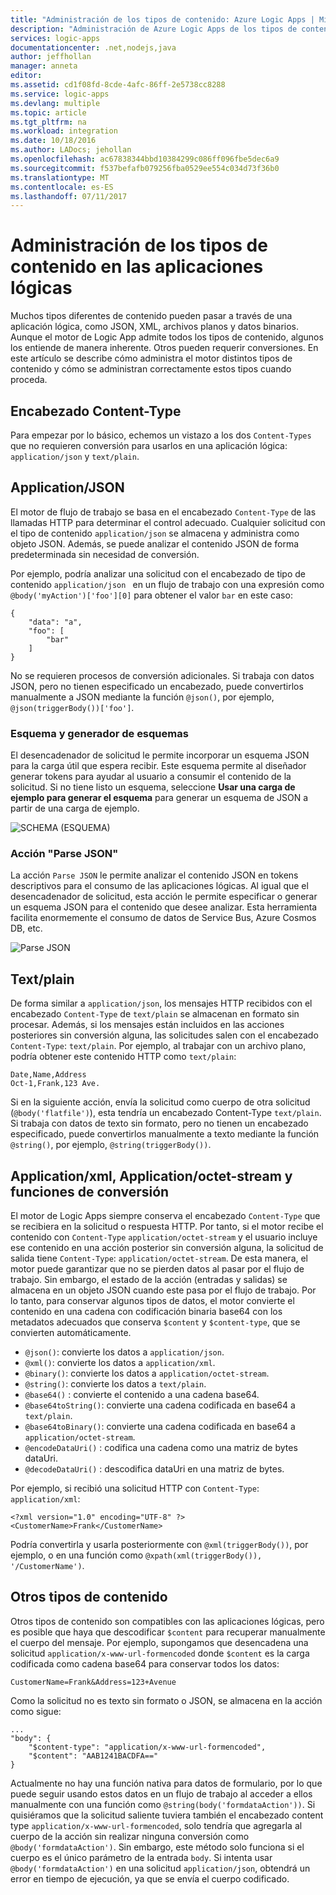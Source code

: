 ```yaml
---
title: "Administración de los tipos de contenido: Azure Logic Apps | Microsoft Docs"
description: "Administración de Azure Logic Apps de los tipos de contenido en los procesos de diseño y runtime"
services: logic-apps
documentationcenter: .net,nodejs,java
author: jeffhollan
manager: anneta
editor: 
ms.assetid: cd1f08fd-8cde-4afc-86ff-2e5738cc8288
ms.service: logic-apps
ms.devlang: multiple
ms.topic: article
ms.tgt_pltfrm: na
ms.workload: integration
ms.date: 10/18/2016
ms.author: LADocs; jehollan
ms.openlocfilehash: ac67838344bbd10384299c086ff096fbe5dec6a9
ms.sourcegitcommit: f537befafb079256fba0529ee554c034d73f36b0
ms.translationtype: MT
ms.contentlocale: es-ES
ms.lasthandoff: 07/11/2017
---
```

# <a name="handle-content-types-in-logic-apps"></a>Administración de los tipos de contenido en las aplicaciones lógicas

Muchos tipos diferentes de contenido pueden pasar a través de una aplicación lógica, como JSON, XML, archivos planos y datos binarios. Aunque el motor de Logic App admite todos los tipos de contenido, algunos los entiende de manera inherente. Otros pueden requerir conversiones. En este artículo se describe cómo administra el motor distintos tipos de contenido y cómo se administran correctamente estos tipos cuando proceda.

## <a name="content-type-header"></a>Encabezado Content-Type

Para empezar por lo básico, echemos un vistazo a los dos `Content-Types` que no requieren conversión para usarlos en una aplicación lógica: `application/json` y `text/plain`.

## <a name="applicationjson"></a>Application/JSON

El motor de flujo de trabajo se basa en el encabezado `Content-Type` de las llamadas HTTP para determinar el control adecuado. Cualquier solicitud con el tipo de contenido `application/json` se almacena y administra como objeto JSON. Además, se puede analizar el contenido JSON de forma predeterminada sin necesidad de conversión. 

Por ejemplo, podría analizar una solicitud con el encabezado de tipo de contenido `application/json ` en un flujo de trabajo con una expresión como `@body('myAction')['foo'][0]` para obtener el valor `bar` en este caso:

```
{
    "data": "a",
    "foo": [
        "bar"
    ]
}
```

No se requieren procesos de conversión adicionales. Si trabaja con datos JSON, pero no tienen especificado un encabezado, puede convertirlos manualmente a JSON mediante la función `@json()`, por ejemplo, `@json(triggerBody())['foo']`.

### <a name="schema-and-schema-generator"></a>Esquema y generador de esquemas

El desencadenador de solicitud le permite incorporar un esquema JSON para la carga útil que espera recibir. Este esquema permite al diseñador generar tokens para ayudar al usuario a consumir el contenido de la solicitud. Si no tiene listo un esquema, seleccione **Usar una carga de ejemplo para generar el esquema** para generar un esquema de JSON a partir de una carga de ejemplo.

![SCHEMA (ESQUEMA)](./media/logic-apps-http-endpoint/manualtrigger.png)

### <a name="parse-json-action"></a>Acción "Parse JSON"

La acción `Parse JSON` le permite analizar el contenido JSON en tokens descriptivos para el consumo de las aplicaciones lógicas. Al igual que el desencadenador de solicitud, esta acción le permite especificar o generar un esquema JSON para el contenido que desee analizar. Esta herramienta facilita enormemente el consumo de datos de Service Bus, Azure Cosmos DB, etc.

![Parse JSON](./media/logic-apps-content-type/ParseJSON.png)

## <a name="textplain"></a>Text/plain

De forma similar a `application/json`, los mensajes HTTP recibidos con el encabezado `Content-Type` de `text/plain` se almacenan en formato sin procesar. Además, si los mensajes están incluidos en las acciones posteriores sin conversión alguna, las solicitudes salen con el encabezado `Content-Type`: `text/plain`. Por ejemplo, al trabajar con un archivo plano, podría obtener este contenido HTTP como `text/plain`:

```
Date,Name,Address
Oct-1,Frank,123 Ave.
```

Si en la siguiente acción, envía la solicitud como cuerpo de otra solicitud (`@body('flatfile')`), esta tendría un encabezado Content-Type `text/plain`. Si trabaja con datos de texto sin formato, pero no tienen un encabezado especificado, puede convertirlos manualmente a texto mediante la función `@string()`, por ejemplo, `@string(triggerBody())`.

## <a name="applicationxml-and-applicationoctet-stream-and-converter-functions"></a>Application/xml, Application/octet-stream y funciones de conversión

El motor de Logic Apps siempre conserva el encabezado `Content-Type` que se recibiera en la solicitud o respuesta HTTP. Por tanto, si el motor recibe el contenido con `Content-Type` `application/octet-stream` y el usuario incluye ese contenido en una acción posterior sin conversión alguna, la solicitud de salida tiene `Content-Type`: `application/octet-stream`. De esta manera, el motor puede garantizar que no se pierden datos al pasar por el flujo de trabajo. Sin embargo, el estado de la acción (entradas y salidas) se almacena en un objeto JSON cuando este pasa por el flujo de trabajo. Por lo tanto, para conservar algunos tipos de datos, el motor convierte el contenido en una cadena con codificación binaria base64 con los metadatos adecuados que conserva `$content` y `$content-type`, que se convierten automáticamente. 

* `@json()`: convierte los datos a `application/json`.
* `@xml()`: convierte los datos a `application/xml`.
* `@binary()`: convierte los datos a `application/octet-stream`.
* `@string()`: convierte los datos a `text/plain`.
* `@base64()` : convierte el contenido a una cadena base64.
* `@base64toString()`: convierte una cadena codificada en base64 a `text/plain`.
* `@base64toBinary()`: convierte una cadena codificada en base64 a `application/octet-stream`.
* `@encodeDataUri()` : codifica una cadena como una matriz de bytes dataUri.
* `@decodeDataUri()` : descodifica dataUri en una matriz de bytes.

Por ejemplo, si recibió una solicitud HTTP con `Content-Type`: `application/xml`:

```
<?xml version="1.0" encoding="UTF-8" ?>
<CustomerName>Frank</CustomerName>
```

Podría convertirla y usarla posteriormente con `@xml(triggerBody())`, por ejemplo, o en una función como `@xpath(xml(triggerBody()), '/CustomerName')`.

## <a name="other-content-types"></a>Otros tipos de contenido

Otros tipos de contenido son compatibles con las aplicaciones lógicas, pero es posible que haya que descodificar `$content` para recuperar manualmente el cuerpo del mensaje. Por ejemplo, supongamos que desencadena una solicitud `application/x-www-url-formencoded` donde `$content` es la carga codificada como cadena base64 para conservar todos los datos:

```
CustomerName=Frank&Address=123+Avenue
```

Como la solicitud no es texto sin formato o JSON, se almacena en la acción como sigue:

```
...
"body": {
    "$content-type": "application/x-www-url-formencoded",
    "$content": "AAB1241BACDFA=="
}
```

Actualmente no hay una función nativa para datos de formulario, por lo que puede seguir usando estos datos en un flujo de trabajo al acceder a ellos manualmente con una función como `@string(body('formdataAction'))`. Si quisiéramos que la solicitud saliente tuviera también el encabezado content type `application/x-www-url-formencoded`, solo tendría que agregarla al cuerpo de la acción sin realizar ninguna conversión como `@body('formdataAction')`. Sin embargo, este método solo funciona si el cuerpo es el único parámetro de la entrada `body`. Si intenta usar `@body('formdataAction')` en una solicitud `application/json`, obtendrá un error en tiempo de ejecución, ya que se envía el cuerpo codificado.

